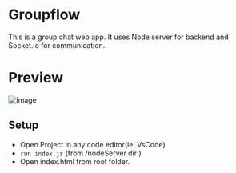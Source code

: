 # Groupflow
This is a group chat web app.
It uses Node server for backend and Socket.io for communication.

# Preview

![image](https://github.com/utkarshnautiyal/Groupflow/blob/a865cd590d0d5ed8fcda394dcc193ca98402be8b/demo.png)

## Setup

-  Open Project in any code editor(ie. VsCode)
-  `run index.js` (from /nodeServer dir )
-  Open index.html from root folder. 
